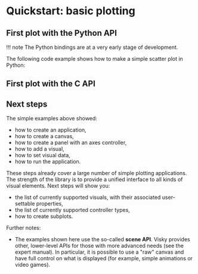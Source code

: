 # Quickstart: basic plotting

## First plot with the Python API

!!! note
    The Python bindings are at a very early stage of development.

The following code example shows how to make a simple scatter plot in Python:

<!-- CODE_PYTHON bindings/cython/examples/test.py -->

<!-- IMAGE ../images/python_example.png -->


## First plot with the C API

<!-- CODE_C examples/standalone.c -->

<!-- IMAGE ../images/c_example.png -->


## Next steps

The simple examples above showed:

* how to create an application,
* how to create a canvas,
* how to create a panel with an axes controller,
* how to add a visual,
* how to set visual data,
* how to run the application.

These steps already cover a large number of simple plotting applications. The strength of the library is to provide a unified interface to all kinds of visual elements. Next steps will show you:

* the list of currently supported visuals, with their associated user-settable properties,
* the list of currently supported controller types,
* how to create subplots.

Further notes:

* The examples shown here use the so-called **scene API**. Visky provides other, lower-level APIs for those with more advanced needs (see the expert manual). In particular, it is possible to use a "raw" canvas and have full control on what is displayed (for example, simple animations or video games).
